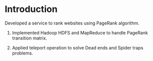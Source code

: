 # Introduction

Developed a service to rank websites using PageRank algorithm.

1. Implemented Hadoop HDFS and MapReduce to handle PageRank transition matrix.

2. Applied teleport operation to solve Dead ends and Spider traps problems.
